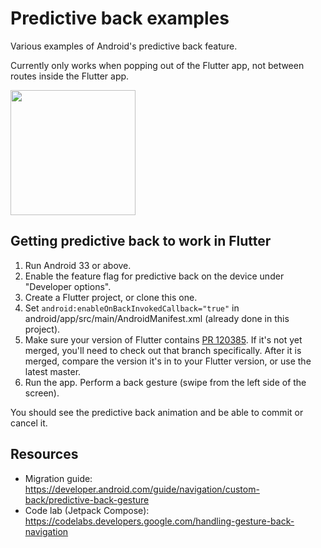 # Predictive back examples

Various examples of Android's predictive back feature.

Currently only works when popping out of the Flutter app, not between routes
inside the Flutter app.

<img width="200" src="https://user-images.githubusercontent.com/389558/217918109-945febaa-9086-41cc-a476-1a189c7831d8.gif" />

## Getting predictive back to work in Flutter

  1. Run Android 33 or above.
  1. Enable the feature flag for predictive back on the device under "Developer
     options".
  1. Create a Flutter project, or clone this one.
  1. Set `android:enableOnBackInvokedCallback="true"` in
     android/app/src/main/AndroidManifest.xml (already done in this project).
  1. Make sure your version of Flutter contains
     [PR 120385](https://github.com/flutter/flutter/pull/120385). If it's not
     yet merged, you'll need to check out that branch specifically. After it is
     merged, compare the version it's in to your Flutter version, or use the
     latest master.
  1. Run the app. Perform a back gesture (swipe from the left side of the
     screen).

You should see the predictive back animation and be able to commit or cancel it.

## Resources

  - Migration guide: https://developer.android.com/guide/navigation/custom-back/predictive-back-gesture
  - Code lab (Jetpack Compose): https://codelabs.developers.google.com/handling-gesture-back-navigation
